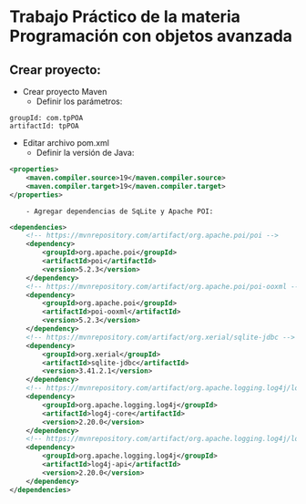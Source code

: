 # Trabajo Práctico de la materia Programación con objetos avanzada

## Crear proyecto:  
- Crear proyecto Maven  
    - Definir los parámetros:  
```  
groupId: com.tpPOA
artifactId: tpPOA
```

- Editar archivo pom.xml  
    - Definir la versión de Java:
```XML
<properties>
	<maven.compiler.source>19</maven.compiler.source>
	<maven.compiler.target>19</maven.compiler.target>
</properties>
```  
        - Agregar dependencias de SqLite y Apache POI:
```XML
<dependencies>
	<!-- https://mvnrepository.com/artifact/org.apache.poi/poi -->
	<dependency>
		<groupId>org.apache.poi</groupId>
		<artifactId>poi</artifactId>
		<version>5.2.3</version>
	</dependency>
	<!-- https://mvnrepository.com/artifact/org.apache.poi/poi-ooxml -->
	<dependency>
		<groupId>org.apache.poi</groupId>
		<artifactId>poi-ooxml</artifactId>
		<version>5.2.3</version>
	</dependency>
	<!-- https://mvnrepository.com/artifact/org.xerial/sqlite-jdbc -->
	<dependency>
		<groupId>org.xerial</groupId>
		<artifactId>sqlite-jdbc</artifactId>
		<version>3.41.2.1</version>
	</dependency>
	<!-- https://mvnrepository.com/artifact/org.apache.logging.log4j/log4j-core -->
	<dependency>
		<groupId>org.apache.logging.log4j</groupId>
		<artifactId>log4j-core</artifactId>
		<version>2.20.0</version>
	</dependency>
	<!-- https://mvnrepository.com/artifact/org.apache.logging.log4j/log4j-api -->
	<dependency>
		<groupId>org.apache.logging.log4j</groupId>
		<artifactId>log4j-api</artifactId>
		<version>2.20.0</version>
	</dependency>
</dependencies>
```
